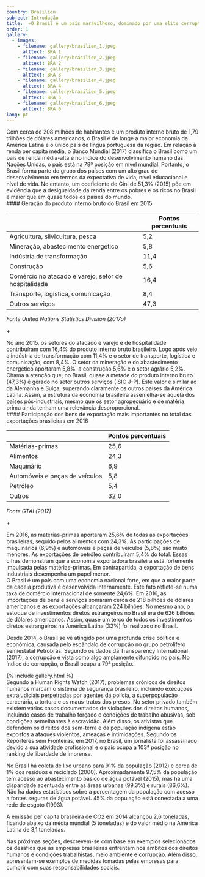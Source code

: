 ```yaml
---
country: Brasilien
subject: Introdução
title:  «O Brasil é um país maravilhoso, dominado por uma elite corrupta»
order: 1
gallery:
  - images:
    - filename: gallery/brasilien_1.jpeg
      alttext: BRA 1
    - filename: gallery/brasilien_2.jpeg
      alttext: BRA 2
    - filename: gallery/brasilien_3.jpeg
      alttext: BRA 3
    - filename: gallery/brasilien_4.jpeg
      alttext: BRA 4
    - filename: gallery/brasilien_5.jpeg
      alttext: BRA 5
    - filename: gallery/brasilien_6.jpeg
      alttext: BRA 6
lang: pt
---
```

<!-- Text mit Sidestory rechts -->
<div class="has-sidestories-right grid" markdown="1">

<div class="content" markdown="1">
Com cerca de 208 milhões de habitantes e um produto interno bruto de 1,79 trilhões de dólares americanos, o Brasil é de longe a maior economia da América Latina e o único país de língua portuguesa da região. Em relação à renda per capita média, o Banco Mundial (2017) classifica o Brasil como um país de renda média-alta e no índice do desenvolvimento humano das Nações Unidas, o país está na 79ª posição em nível mundial. Portanto, o Brasil forma parte do grupo dos países com um alto grau de desenvolvimento em termos da expectativa de vida, nível educacional e nível de vida. No entanto, um coeficiente de Gini de 51,3% (2015) põe em evidência que a desigualdade da renda entre os pobres e os ricos no Brasil é maior que em quase todos os países do mundo.
</div>

<div class="sidestory sidestory-right" markdown="1">
#### Geração do produto interno bruto do Brasil em 2015

 &nbsp; | Pontos percentuais
 --- | ---
 Agricultura, silvicultura, pesca | 5,2
 Mineração, abastecimento energético | 5,8
 Indústria de transformação | 11,4
 Construção | 5,6
 Comércio no atacado e varejo, setor de hospitalidade | 16,4
 Transporte, logística, comunicação | 8,4
 Outros serviços | 47,3

_Fonte United Nations Statistics Division (2017a)_
<p class="sidestory-toggle"><span>+</span></p>
</div>

<div class="overlay sidestory-right-content content">
<div class="ss-content" markdown="1">
No ano 2015, os setores do atacado e varejo e de hospitalidade contribuíram com 16,4% do produto interno bruto brasileiro. Logo após veio a indústria de transformação com 11,4% e o setor de transporte, logística e comunicação, com 8,4%. O setor da mineração e do abastecimento energético aportaram 5,8%, a construção 5,6% e o setor agrário 5,2%. Chama a atenção que, no Brasil, quase a metade do produto interno bruto (47,3%) é gerado no setor outros serviços (ISIC J-P). Este valor é similar ao da Alemanha e Suíça, superando claramente os outros países da América Latina. Assim, a estrutura da economia brasileira assemelha-se àquela dos países pós-industriais, mesmo que os setor agropecuário e de matéria prima ainda tenham uma relevância desproporcional.
</div>
</div>

</div>


<!-- Text mit Sidestory links -->
<div class="has-sidestories-left grid" markdown="1">

<div class="sidestory sidestory-left" markdown="1">
#### Participação dos bens de exportação mais importantes no total das exportações brasileiras em 2016

 &nbsp; | Pontos percentuais
--- | ---
Matérias-primas | 25,6
Alimentos | 24,3
Maquinário | 6,9
Automóveis e peças de veículos | 5,8
Petróleo | 5,4
Outros | 32,0

_Fonte GTAI (2017)_

<p class="sidestory-toggle"><span>+</span></p>
</div>

<div class="overlay sidestory-left-content content">
<div class="ss-content" markdown="1">
Em 2016, as matérias-primas aportaram 25,6% de todas as exportações brasileiras, seguido pelos alimentos com 24,3%. As participações de maquinários (6,9%) e automóveis e peças de veículos (5,8%) são muito menores. As exportações de petróleo contribuíram 5,4% do total. Essas cifras demonstram que a economia exportadora brasileira está fortemente impulsada pelas matérias-primas. Em contrapartida, a exportação de bens industriais desempenha um papel menor.
</div>
</div>

<div class="content" markdown="1">
O Brasil é um país com uma economia nacional forte, em que a maior parte da cadeia produtiva é desenvolvida internamente. Este fato reflete-se numa taxa de comércio internacional de somente 24,6%. Em 2016, as importações de bens e serviços somaram cerca de 218 bilhões de dólares americanos e as exportações alcançaram 224 bilhões. No mesmo ano, o estoque de investimentos diretos estrangeiros no Brasil era de 626 bilhões de dólares americanos. Assim, quase um terço de todos os investimentos diretos estrangeiros na América Latina (32%) foi realizado no Brasil.

Desde 2014, o Brasil se vê atingido por uma profunda crise política e econômica, causada pelo escândalo de corrupção no grupo petrolífero semiestatal Petrobrás. Segundo os dados da Transparency International (2017), a corrupção é vista como algo amplamente difundido no país. No índice de corrupção, o Brasil ocupa a 79ª posição.
</div>

</div>


<div class="media-wrapper">
{% include gallery.html %}
</div>

<div class="content" markdown="1">
Segundo a Human Rights Watch (2017), problemas crônicos de direitos humanos marcam o sistema de segurança brasileiro, incluindo execuções extrajudiciais perpetradas por agentes da polícia, a superpopulação carcerária, a tortura e os maus-tratos dos presos. No setor privado também existem vários casos documentados de violações dos direitos humanos, incluindo casos de trabalho forçado e condições de trabalho abusivas, sob condições semelhantes à escravidão. Além disso, os ativistas que defendem os direitos dos sem-terra e da população indígena estão expostos a ataques violentos, ameaças e intimidações.
Segundo os Repórteres sem Fronteiras, em 2017, no Brasil, um jornalista foi assassinado devido a sua atividade profissional e o país ocupa a 103ª posição no ranking de liberdade de imprensa.

No Brasil há coleta de lixo urbano para 91% da população (2012) e cerca de 1% dos resíduos é reciclado (2000). Aproximadamente 97,5% da população tem acesso ao abastecimento básico de água potável (2015), mas há uma disparidade acentuada entre as áreas urbanas (99,3%) e rurais (86,6%). Não há dados estatísticos sobre a porcentagem da população com acesso a fontes seguras de água potável. 45% da população está conectada a uma rede de esgoto (1993).

A emissão per capita brasileira de CO2 em 2014 alcançou 2,6 toneladas, ficando abaixo da média mundial (5 toneladas) e do valor médio na América Latina de 3,1 toneladas.

Nas próximas seções, descrevem-se com base em exemplos selecionados os desafios que as empresas brasileiras enfrentam nos âmbitos dos direitos humanos e condições trabalhistas, meio ambiente e corrupção. Além disso, apresentam-se exemplos de medidas tomadas pelas empresas para cumprir com suas responsabilidades sociais.
</div>
